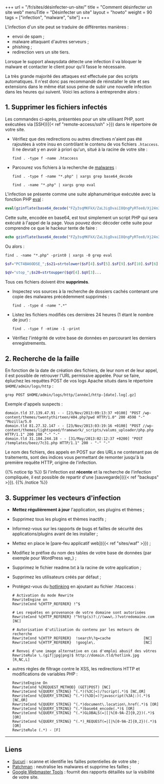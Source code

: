 +++
url = "/fr/sites/désinfecter-un-site/"
title = "Comment désinfecter un site web"
menuTitle = "Désinfecter un site"
layout = "howto"
weight = 90
tags = ["infection", "malware", "site"]
+++

L'infection d'un site peut se traduire de différentes manières :

- envoi de spam ;
- malware attaquant d'autres serveurs ;
- phishing ;
- redirection vers un site tiers.

Lorsque le support alwaysdata détecte une infection il va bloquer le malware et contacter le client pour qu'il fasse le nécessaire.

La très grande majorité des attaques est effectuée par des scripts automatiques. Il n'est donc pas recommandé de réinstaller le site et ses extensions dans le même état sous peine de subir une nouvelle infection dans les heures qui suivent. Voici les actions à entreprendre alors :

## 1. Supprimer les fichiers infectés

Les commandes ci-après, présentées pour un site utilisant PHP, sont exécutées via [SSH]({{< ref "remote-access/ssh" >}}) dans le répertoire de votre site.

- Vérifiez que des redirections ou autres directives n'aient pas été rajoutées à votre insu en contrôlant le contenu de vos fichiers `.htaccess`. Il ne devrait y en avoir à priori qu'un, situé à la racine de votre site :

    ```
    find . -type f -name .htaccess
    ```
- Parcourez vos fichiers à la recherche de [malwares](http://fr.wikipedia.org/wiki/Logiciel_malveillant) :

    ```
    find . -type f -name "*.php" | xargs grep base64_decode
    ```
    
    ```
    find . -name "*.php" | xargs grep eval
    ```

L'infection se présente comme une suite alphanumérique exécutée avec la fonction PHP [eval](http://www.php.net/manual/fr/function.eval.php) :

```php
eval(gzinflate(base64_decode("FZy3sqMKFkX/ZaL3igDvaiI8QngPyRTee8/Xj24n3UFfCcE5e6+li1ScSf9P9TZj2Sd78U+abAWB/S8vsikv/vmPGL9ie7zfvQtBPE2Nzt4HaPd3Q0M1RB6eMYgHwFxCOF+T7/ppow3C7Tl5m9bcQWIs4uYlcw4Envy7f1QeBO4UpzkUACLAO8UvWkhraTtMMWF5rcCGA10u37A0klvx9GzqtUvc2arSuDhOsuvsRdbfTEW1C2IEAhBYr5uEHE/e4voIvKAhvBQJVQg0FD6i6KITcQ97cKjF7dSikH5jVZkgtqk/WoMZgF7NJmjon4izeYBw1d9Ll3Avr5O3g3LzoM192DV8f0tn/FJGIyGRo92...")));
```

Cette suite, encodée en base64, est tout simplement un script PHP qui sera exécuté à l'appel de la page.
Vous pouvez donc décoder cette suite pour comprendre ce que le hackeur tente de faire :

```php
echo gzinflate(base64_decode("FZy3sqMKFkX/ZaL3igDvaiI8QngPyRTee8/Xj24n3UFfCcE5e6..."));
```

Ou alors :

```
find . -name "*.php" -print0 | xargs -0 grep eval
```

```php
$sF="PCT4BA6ODSE_";$s21=strtolower($sF[4].$sF[5].$sF[9].$sF[10].$sF[6]...
```

```php
$qV="stop_";$s20=strtoupper($qV[4].$qV[3]...
```

Tous ces fichiers doivent être **supprimés**.

-   Inspectez vos sources à la recherche de dossiers cachés contenant une copie des malwares précédemment supprimés :

    ```
    find . -type d -name ".*"
    ```

-   Listez les fichiers modifiés ces dernières 24 heures (1 étant le nombre de jour) :

    ```
    find . -type f -mtime -1 -print
    ```

-   Vérifiez l'intégrité de votre base de données en parcourant les derniers enregistrements.

## 2. Recherche de la faille

En fonction de la date de création des fichiers, de leur nom et de leur appel, il est possible de retrouver l'URL permissive appelée.
Pour se faire, épluchez les requêtes POST de vos logs Apache situés dans le répertoire `$HOME/admin/logs/http` :

```
grep POST $HOME/admin/logs/http/[année]/http-[date].log[.gz]
```

Exemple d'appels suspects :

```
domain.tld 37.139.47.91 - - [23/Nov/2013:09:13:37 +0100] "POST /wp-content/themes/twentythirteen/404.php?pwd HTTP/1.0" 200 4598 "-" "Mozilla/5.0 
domain.tld 81.27.32.147 - - [23/Nov/2013:03:19:16 +0100] "POST //wp-content/themes/lightspeed/framework/_scripts/valums_uploader/php.php HTTP/1.1" 200 100 "-" "-"
domain.tld 31.184.244.18 - - [31/May/2013:02:12:37 +0200] "POST /templates/beez/7c31.php HTTP/1.1" 200 - "-" "-"
```

Le nom des fichiers, des appels en POST sur des URLs ne contenant pas de traitements, sont des indices vous permettant de remonter jusqu'à la première requête HTTP, origine de l'infection.

{{% notice tip %}}
Si l'infection est **récente** et la recherche de l'infection compliquée, il est possible de repartir d'une [sauvegarde]({{< ref "backups" >}}).
{{% /notice %}}

## 3. Supprimer les vecteurs d'infection

- **Mettez régulièrement à jour** l'application, ses plugins et thèmes ;
- Supprimez tous les plugins et thèmes inactifs ;
- Informez-vous sur les rapports de bugs et failles de sécurité des applications/plugins avant de les installer ;
- Mettez en place le [pare-feu applicatif web]({{< ref "sites/waf" >}}) ;
- Modifiez le préfixe du nom des tables de votre base de données (par exemple pour WordPress _wp\__) ;
- Supprimez le fichier readme.txt à la racine de votre application ;
- Supprimez les utilisateurs créés par défaut ;
- Protégez-vous du [hotlinking](http://fr.wikipedia.org/wiki/Hotlinking) en ajoutant au fichier .htaccess :

    ```
    # Activation du mode Rewrite
    RewriteEngine on
    RewriteCond %{HTTP_REFERER} !^$

    # Les requêtes en provenance de votre domaine sont autorisées
    RewriteCond %{HTTP_REFERER} !^http(s)?://(www\.)?votredomaine.com [NC]

    # Autorisation d'utilisation du contenu par les moteurs de recherche
    RewriteCond %{HTTP_REFERER}  !search\?q=cache               [NC]
    RewriteCond %{HTTP_REFERER}  !google\.                      [NC]

    # Renvoi d'une image alternative en cas d'emploi abusif des vôtres
    RewriteRule \.(gif|jpg|png)$ http://domain.tld/hotlink.jpg  [R,NC,L]
    ```

- autres règles de filtrage contre le XSS, les redirections HTTP et modifications de variables PHP :

    ```
    RewriteEngine On
    RewriteCond %{REQUEST_METHOD} (GET|POST) [NC]
    RewriteCond %{QUERY_STRING} ^(.*)(%3C|<)/?script(.*)$ [NC,OR]
    RewriteCond %{QUERY_STRING} ^(.*)(%3D|=)?javascript(%3A|:)(.*)$ [NC,OR]
    RewriteCond %{QUERY_STRING} ^(.*)document\.location\.href(.*)$ [OR]
    RewriteCond %{QUERY_STRING} ^(.*)base64_encode(.*)$ [OR]
    RewriteCond %{QUERY_STRING} ^(.*)GLOBALS(=|[|%[0-9A-Z]{0,2})(.*)$ [OR]
    RewriteCond %{QUERY_STRING} ^(.*)_REQUEST(=|[|%[0-9A-Z]{0,2})(.*)$ [OR]
    RewriteRule (.*) - [F]
    ```

---
## Liens

- [Sucuri](http://sucuri.net/) : scanne et identifie les failles potentielles de votre site ;
- [Patchman](https://www.patchman.co/) : neutralise les malwares et supprime les failles ;
- [Google Webmaster Tools](https://www.google.com/webmasters/tools/home) : fournit des rapports détaillés sur la visibilité de votre site.

